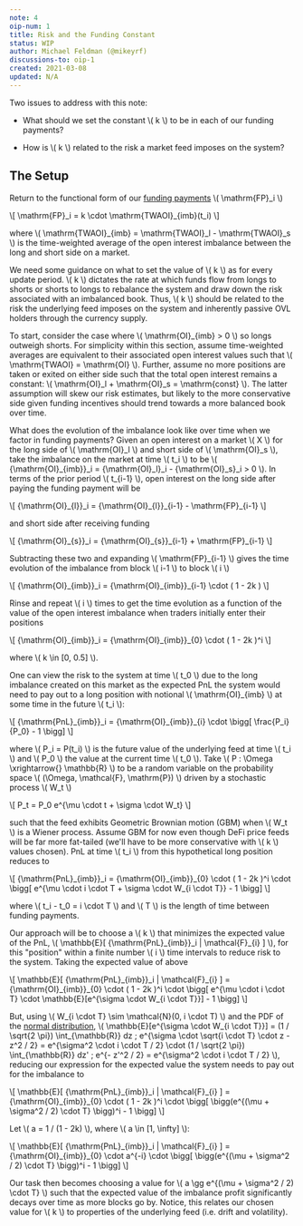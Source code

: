 ```yaml
---
note: 4
oip-num: 1
title: Risk and the Funding Constant
status: WIP
author: Michael Feldman (@mikeyrf)
discussions-to: oip-1
created: 2021-03-08
updated: N/A
---
```


Two issues to address with this note:

- What should we set the constant \\( k \\) to be in each of our funding payments?

- How is \\( k \\) related to the risk a market feed imposes on the system?


## The Setup

Return to the functional form of our [funding payments](note-1) \\( \mathrm{FP}_i \\)

\\[ \mathrm{FP}\_i = k \cdot \mathrm{TWAOI}\_{imb}(t_i) \\]

where \\( \mathrm{TWAOI}\_{imb} = \mathrm{TWAOI}_l - \mathrm{TWAOI}_s \\) is the time-weighted average of the open interest imbalance between the long and short side on a market.

We need some guidance on what to set the value of \\( k \\) as for every update period. \\( k \\) dictates the rate at which funds flow from longs to shorts or shorts to longs to rebalance the system and draw down the risk associated with an imbalanced book. Thus, \\( k \\) should be related to the risk the underlying feed imposes on the system and inherently passive OVL holders through the currency supply.

To start, consider the case where \\( \mathrm{OI}_{imb} > 0 \\) so longs outweigh shorts. For simplicity within this section, assume time-weighted averages are equivalent to their associated open interest values such that \\( \mathrm{TWAOI} = \mathrm{OI} \\). Further, assume no more positions are taken or exited on either side such that the total open interest remains a constant: \\( \mathrm{OI}_l + \mathrm{OI}_s = \mathrm{const} \\). The latter assumption will skew our risk estimates, but likely to the more conservative side given funding incentives should trend towards a more balanced book over time.

What does the evolution of the imbalance look like over time  when we factor in funding payments? Given an open interest on a market \\( X \\) for the long side of \\( \mathrm{OI}_l \\) and short side of \\( \mathrm{OI}_s \\), take the imbalance on the market at time \\( t_i \\) to be \\( {\mathrm{OI}\_{imb}}\_i = {\mathrm{OI}_l}_i - {\mathrm{OI}_s}_i > 0 \\). In terms of the prior period \\( t\_{i-1} \\), open interest on the long side after paying the funding payment will be

\\[ {\mathrm{OI}\_{l}}_i = {\mathrm{OI}\_{l}}\_{i-1} - \mathrm{FP}\_{i-1} \\]

and short side after receiving funding

\\[ {\mathrm{OI}\_{s}}_i = {\mathrm{OI}\_{s}}\_{i-1} + \mathrm{FP}\_{i-1} \\]

Subtracting these two and expanding \\( \mathrm{FP}_{i-1} \\) gives the time evolution of the imbalance from block \\( i-1 \\) to block \\( i \\)

\\[ {\mathrm{OI}\_{imb}}_i = {\mathrm{OI}\_{imb}}\_{i-1} \cdot ( 1 - 2k ) \\]

Rinse and repeat \\( i \\) times to get the time evolution as a function of the value of the open interest imbalance when traders initially enter their positions

\\[ {\mathrm{OI}\_{imb}}_i = {\mathrm{OI}\_{imb}}\_{0} \cdot ( 1 - 2k )^i \\]

where \\( k \in [0, 0.5] \\).

One can view the risk to the system at time \\( t_0 \\) due to the long imbalance created on this market as the expected PnL the system would need to pay out to a long position with notional \\( \mathrm{OI}_{imb} \\) at some time in the future \\( t_i \\):

\\[ {\mathrm{PnL}\_{imb}}_i = {\mathrm{OI}\_{imb}}\_{i} \cdot \bigg[ \frac{P_i}{P_0} - 1 \bigg] \\]

where \\( P_i = P(t_i) \\) is the future value of the underlying feed at time \\( t_i \\) and \\( P_0 \\) the value at the current time \\( t_0 \\). Take \\( P : \Omega \xrightarrow{} \mathbb{R} \\) to be a random variable on the probability space \\( (\Omega, \mathcal{F}, \mathrm{P}) \\) driven by a stochastic process \\( W_t \\)

\\[ P_t = P_0 e^{\mu \cdot t + \sigma \cdot W_t} \\]

such that the feed exhibits Geometric Brownian motion (GBM) when \\( W_t \\) is a Wiener process. Assume GBM for now even though DeFi price feeds will be far more fat-tailed (we'll have to be more conservative with \\( k \\) values chosen). PnL at time \\( t_i \\) from this hypothetical long position reduces to

\\[ {\mathrm{PnL}\_{imb}}_i = {\mathrm{OI}\_{imb}}\_{0} \cdot ( 1 - 2k )^i \cdot \bigg[ e^{\mu \cdot i \cdot T + \sigma \cdot W\_{i \cdot T}}  - 1 \bigg] \\]

where \\( t_i - t_0 = i \cdot T \\) and \\( T \\) is the length of time between funding payments.

Our approach will be to choose a \\( k \\) that minimizes the expected value of the PnL, \\( \mathbb{E}[ {\mathrm{PnL}\_{imb}}\_i \| \mathcal{F}_{i} ] \\), for this "position" within a finite number \\( i \\) time intervals to reduce risk to the system. Taking the expected value of above

\\[ \mathbb{E}[ {\mathrm{PnL}\_{imb}}\_i \| \mathcal{F}_{i} ] = {\mathrm{OI}\_{imb}}\_{0} \cdot ( 1 - 2k )^i \cdot \bigg[ e^{\mu \cdot i \cdot T} \cdot \mathbb{E}[e^{\sigma \cdot W\_{i \cdot T}}]  - 1 \bigg] \\]

But, using \\( W_{i \cdot T} \sim \mathcal{N}(0, i \cdot T) \\) and the PDF of the [normal distribution](https://en.wikipedia.org/wiki/Normal_distribution), \\( \mathbb{E}[e^{\sigma \cdot W\_{i \cdot T}}] = (1 / \sqrt{2 \pi}) \int_{\mathbb{R}} dz \; e^{\sigma \cdot \sqrt{i \cdot T} \cdot z - z^2 / 2} = e^{\sigma^2 \cdot i \cdot T / 2} \cdot (1 / \sqrt{2 \pi}) \int_{\mathbb{R}} dz' \; e^{- z'^2 / 2} = e^{\sigma^2 \cdot i \cdot T / 2} \\), reducing our expression for the expected value the system needs to pay out for the imbalance to

\\[ \mathbb{E}[ {\mathrm{PnL}\_{imb}}\_i \| \mathcal{F}_{i} ] = {\mathrm{OI}\_{imb}}\_{0} \cdot ( 1 - 2k )^i \cdot \bigg[ \bigg(e^{(\mu + \sigma^2 / 2) \cdot T} \bigg)^i  - 1 \bigg] \\]

Let \\( a = 1 / (1 - 2k) \\), where \\( a \in [1, \infty] \\):

\\[ \mathbb{E}[ {\mathrm{PnL}\_{imb}}\_i \| \mathcal{F}_{i} ] = {\mathrm{OI}\_{imb}}\_{0} \cdot a^{-i} \cdot \bigg[ \bigg(e^{(\mu + \sigma^2 / 2) \cdot T} \bigg)^i  - 1 \bigg] \\]

Our task then becomes choosing a value for \\( a \gg e^{(\mu + \sigma^2 / 2) \cdot T} \\) such that the expected value of the imbalance profit significantly decays over time as more blocks go by. Notice, this relates our chosen value for \\( k \\) to properties of the underlying feed (i.e. drift and volatility).
